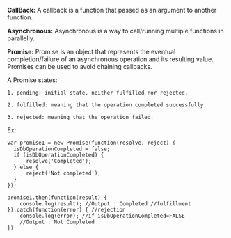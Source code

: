 **CallBack:** A callback is a function that passed as an argument to another function.

**Asynchronous:** Asynchronous is a way to call/running multiple functions in parallelly.

**Promise:** Promise is an object that represents the eventual completion/failure of an asynchronous operation and its resulting value.
  Promises can be used to avoid chaining callbacks. 
  
  A Promise states:

    1. pending: initial state, neither fulfilled nor rejected.

    2. fulfilled: meaning that the operation completed successfully.

    3. rejected: meaning that the operation failed.
Ex:
  
    var promise1 = new Promise(function(resolve, reject) {
      isDbOperationCompleted = false;
      if (isDbOperationCompleted) {
          resolve('Completed');
      } else {
          reject('Not completed');
      }
    });

    promise1.then(function(result) {
        console.log(result); //Output : Completed //fulfillment
    }).catch(function(error) { //rejection
        console.log(error); //if isDbOperationCompleted=FALSE                                                  
        //Output : Not Completed
    })

